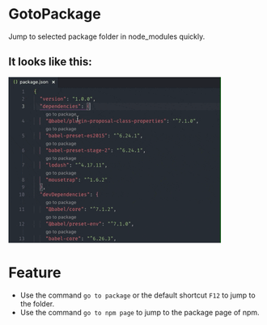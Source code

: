 # GotoPackage

Jump to selected package folder in node_modules quickly.

## It looks like this:

![Screenshot](images/demo.gif)

# Feature

- Use the command `go to package` or the default shortcut `F12` to jump to the folder.
- Use the command `go to npm page` to jump to the package page of npm.
